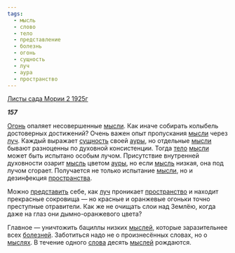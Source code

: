 ```yaml
---
tags:
  - мысль
  - слово
  - тело
  - представление
  - болезнь
  - огонь
  - сущность
  - луч
  - аура
  - пространство
---
```

[Листы сада Мории 2 1925г](https://127.0.0.1:4002/agni/1925)

___157___

[Огонь](../../../tags/#[огонь](../../../tags/#огонь)) опаляет несовершенные [мысли](../../../tags/#[мысль](../../../tags/#мысль)). Как иначе собирать колыбель достоверных достижений? Очень важен опыт пропускания [мысли](../../../tags/#[мысль](../../../tags/#мысль)) через [луч](../../../tags/#луч). Каждый выражает [сущность](../../../tags/#сущность) своей [ауры](../../../tags/#аура), но отдельные [мысли](../../../tags/#[мысль](../../../tags/#мысль)) бывают разноценны по духовной консистенции. Тогда [тело](../../../tags/#тело) [мысли](../../../tags/#[мысль](../../../tags/#мысль)) может быть испытано особым лучом. Присутствие внутренней духовности озарит [мысль](../../../tags/#мысль) цветом [ауры](../../../tags/#аура), но если [мысль](../../../tags/#мысль) низкая, она под лучом сгорает. Получается не только испытание [мысли](../../../tags/#[мысль](../../../tags/#мысль)), но и дезинфекция [пространства](../../../tags/#[пространство](../../../tags/#пространство)).   

Можно [представить](../../../tags/#представление) себе, как [луч](../../../tags/#луч) проникает [пространство](../../../tags/#пространство) и находит прекрасные сокровища — но красные и оранжевые огоньки точно преступные отравители. Как же не очищать слои над Землёю, когда даже на глаз они дымно-оранжевого цвета?   

Главное — уничтожить бациллы низких [мыслей](../../../tags/#мысль), которые заразительнее всех [болезней](../../../tags/#болезнь). Заботиться надо не о произнесённых словах, но о [мыслях](../../../tags/#мысль). В течение одного [слова](../../../tags/#слово) десять [мыслей](../../../tags/#мысль) рождаются.   

